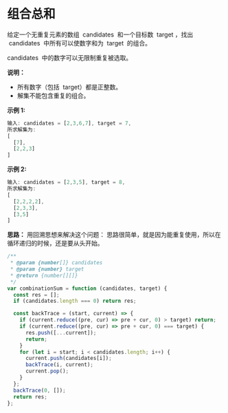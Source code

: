 # 组合总和

给定一个无重复元素的数组  candidates  和一个目标数  target ，找出  candidates  中所有可以使数字和为  target  的组合。

candidates  中的数字可以无限制重复被选取。

**说明：**

- 所有数字（包括  target）都是正整数。
- 解集不能包含重复的组合。

**示例 1:**

```js
输入: candidates = [2,3,6,7], target = 7,
所求解集为:
[
  [7],
  [2,2,3]
]
```

**示例 2:**

```js
输入: candidates = [2,3,5], target = 8,
所求解集为:
[
  [2,2,2,2],
  [2,3,3],
  [3,5]
]
```

**思路：**
用回溯思想来解决这个问题：
思路很简单，就是因为能重复使用，所以在循环递归的时候，还是要从头开始。

```js
/**
 * @param {number[]} candidates
 * @param {number} target
 * @return {number[][]}
 */
var combinationSum = function (candidates, target) {
  const res = [];
  if (candidates.length === 0) return res;

  const backTrace = (start, current) => {
    if (current.reduce((pre, cur) => pre + cur, 0) > target) return;
    if (current.reduce((pre, cur) => pre + cur, 0) === target) {
      res.push([...current]);
      return;
    }
    for (let i = start; i < candidates.length; i++) {
      current.push(candidates[i]);
      backTrace(i, current);
      current.pop();
    }
  };
  backTrace(0, []);
  return res;
};
```
